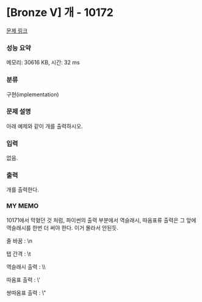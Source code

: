 # [Bronze V] 개 - 10172 

[문제 링크](https://www.acmicpc.net/problem/10172) 

### 성능 요약

메모리: 30616 KB, 시간: 32 ms

### 분류

구현(implementation)

### 문제 설명

<p>아래 예제와 같이 개를 출력하시오.</p>

### 입력 

 <p>없음.</p>

### 출력 

 <p>개를 출력한다.</p>

### MY MEMO

 <p>10171에서 막혔던 것 처럼, 파이썬의 출력 부분에서 역슬래시, 따옴표류 출력은 그 앞에 역슬래시를 한번 더 써야 한다. 이거 몰라서 안된듯.</p>
 <p>줄 바꿈 : \n</p>
 <p>탭 간격 : \t</p>
 <p>역슬래시 출력 : \\</p>
 <p>따옴표 출력 : \'</p>
 <p>쌍따옴표 출력 : \"</p>
